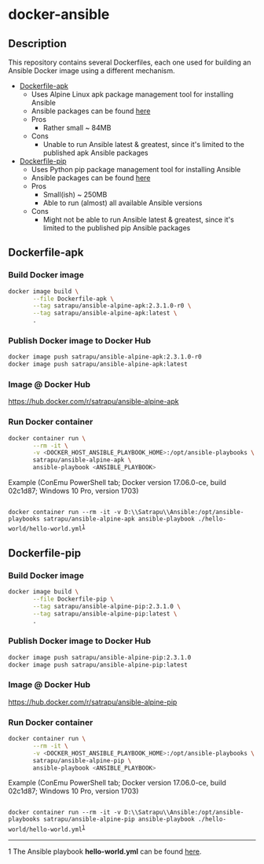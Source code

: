# docker-ansible

## Description

This repository contains several Dockerfiles, each one used for building an Ansible Docker image using a different mechanism.

* [Dockerfile-apk](./Dockerfile-apk)
  * Uses Alpine Linux apk package management tool for installing Ansible
  * Ansible packages can be found [here](https://pkgs.alpinelinux.org/packages?name=ansible&branch=v3.6)
  * Pros
    * Rather small ~ 84MB
  * Cons
    * Unable to run Ansible latest & greatest, since it's limited to the published apk Ansible packages
* [Dockerfile-pip](./Dockerfile-pip)
    * Uses Python pip package management tool for installing Ansible
    * Ansible packages can be found [here](https://pypi.python.org/pypi/ansible)
    * Pros
      * Small(ish) ~ 250MB
      * Able to run (almost) all available Ansible versions
    * Cons
      * Might not be able to run Ansible latest & greatest, since it's limited to the published pip Ansible packages

## Dockerfile-apk

### Build Docker image

````bash
docker image build \
       --file Dockerfile-apk \
       --tag satrapu/ansible-alpine-apk:2.3.1.0-r0 \
       --tag satrapu/ansible-alpine-apk:latest \
       .
````

### Publish Docker image to Docker Hub

````bash
docker image push satrapu/ansible-alpine-apk:2.3.1.0-r0
docker image push satrapu/ansible-alpine-apk:latest
````

### Image @ Docker Hub
https://hub.docker.com/r/satrapu/ansible-alpine-apk

### Run Docker container

````bash
docker container run \
       --rm -it \
       -v <DOCKER_HOST_ANSIBLE_PLAYBOOK_HOME>:/opt/ansible-playbooks \
       satrapu/ansible-alpine-apk \
       ansible-playbook <ANSIBLE_PLAYBOOK>
````

Example (ConEmu PowerShell tab; Docker version 17.06.0-ce, build 02c1d87; Windows 10 Pro, version 1703)

<code lang="powershell">
docker container run --rm -it -v D:\\Satrapu\\Ansible:/opt/ansible-playbooks satrapu/ansible-alpine-apk ansible-playbook ./hello-world/hello-world.yml<sup><a href="#hello-world-yml">1</a><sup>
</code>

## Dockerfile-pip

### Build Docker image

````bash
docker image build \
       --file Dockerfile-pip \
       --tag satrapu/ansible-alpine-pip:2.3.1.0 \
       --tag satrapu/ansible-alpine-pip:latest \
       .
````

### Publish Docker image to Docker Hub

````bash
docker image push satrapu/ansible-alpine-pip:2.3.1.0
docker image push satrapu/ansible-alpine-pip:latest
````

### Image @ Docker Hub
https://hub.docker.com/r/satrapu/ansible-alpine-pip

### Run Docker container

````bash
docker container run \
       --rm -it \
       -v <DOCKER_HOST_ANSIBLE_PLAYBOOK_HOME>:/opt/ansible-playbooks \
       satrapu/ansible-alpine-pip \
       ansible-playbook <ANSIBLE_PLAYBOOK>
````

Example (ConEmu PowerShell tab; Docker version 17.06.0-ce, build 02c1d87; Windows 10 Pro, version 1703)

<code lang="powershell">
docker container run --rm -it -v D:\\Satrapu\\Ansible:/opt/ansible-playbooks satrapu/ansible-alpine-pip ansible-playbook ./hello-world/hello-world.yml<sup><a href="#hello-world-yml">1</a><sup>
</code>

---
<a name="hello-world-yml">1</a> The Ansible playbook **hello-world.yml** can be found [here](https://gist.github.com/satrapu/31b1a03f321990f8d9ae067372a8b456).
